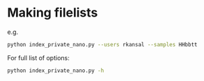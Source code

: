 # Making filelists

e.g.

```bash
python index_private_nano.py --users rkansal --samples HHbbtt
```

For full list of options:
```bash
python index_private_nano.py -h
```
